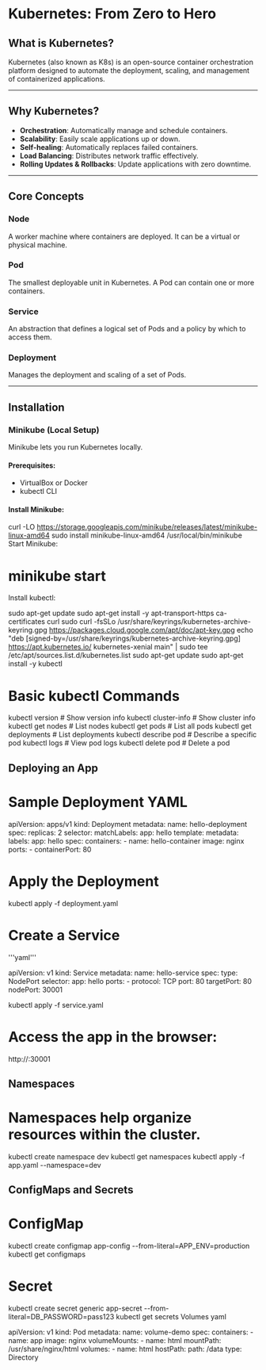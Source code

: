 # Kubernetes: From Zero to Hero

## What is Kubernetes?

Kubernetes (also known as K8s) is an open-source container orchestration platform designed to automate the deployment, scaling, and management of containerized applications.

---

## Why Kubernetes?

- **Orchestration**: Automatically manage and schedule containers.
- **Scalability**: Easily scale applications up or down.
- **Self-healing**: Automatically replaces failed containers.
- **Load Balancing**: Distributes network traffic effectively.
- **Rolling Updates & Rollbacks**: Update applications with zero downtime.

---

## Core Concepts

### Node
A worker machine where containers are deployed. It can be a virtual or physical machine.

### Pod
The smallest deployable unit in Kubernetes. A Pod can contain one or more containers.

### Service
An abstraction that defines a logical set of Pods and a policy by which to access them.

### Deployment
Manages the deployment and scaling of a set of Pods.

---

## Installation

### Minikube (Local Setup)
Minikube lets you run Kubernetes locally.

#### Prerequisites:
- VirtualBox or Docker
- kubectl CLI

#### Install Minikube:

curl -LO https://storage.googleapis.com/minikube/releases/latest/minikube-linux-amd64
sudo install minikube-linux-amd64 /usr/local/bin/minikube
Start Minikube:
    
    
    
# minikube start
Install kubectl:
    
    
    
sudo apt-get update
sudo apt-get install -y apt-transport-https ca-certificates curl
sudo curl -fsSLo /usr/share/keyrings/kubernetes-archive-keyring.gpg https://packages.cloud.google.com/apt/doc/apt-key.gpg
echo "deb [signed-by=/usr/share/keyrings/kubernetes-archive-keyring.gpg] https://apt.kubernetes.io/ kubernetes-xenial main" | sudo tee /etc/apt/sources.list.d/kubernetes.list
sudo apt-get update
sudo apt-get install -y kubectl


# Basic kubectl Commands
    
    
    
kubectl version                       # Show version info
kubectl cluster-info                  # Show cluster info
kubectl get nodes                     # List nodes
kubectl get pods                      # List all pods
kubectl get deployments               # List deployments
kubectl describe pod <pod-name>       # Describe a specific pod
kubectl logs <pod-name>               # View pod logs
kubectl delete pod <pod-name>         # Delete a pod



## Deploying an App
# Sample Deployment YAML
    
    
apiVersion: apps/v1
kind: Deployment
metadata:
  name: hello-deployment
spec:
  replicas: 2
  selector:
    matchLabels:
      app: hello
  template:
    metadata:
      labels:
        app: hello
    spec:
      containers:
        - name: hello-container
          image: nginx
          ports:
            - containerPort: 80


# Apply the Deployment
      
    
kubectl apply -f deployment.yaml


# Create a Service
'''yaml''' 
    
    
apiVersion: v1
kind: Service
metadata:
  name: hello-service
spec:
  type: NodePort
  selector:
    app: hello
  ports:
    - protocol: TCP
      port: 80
      targetPort: 80
      nodePort: 30001
    
    
    
kubectl apply -f service.yaml

# Access the app in the browser:
    
    
http://<minikube-ip>:30001


## Namespaces
# Namespaces help organize resources within the cluster.

    
    
    
kubectl create namespace dev
kubectl get namespaces
kubectl apply -f app.yaml --namespace=dev

## ConfigMaps and Secrets
# ConfigMap  
    
kubectl create configmap app-config --from-literal=APP_ENV=production
kubectl get configmaps


# Secret
    
    
    
kubectl create secret generic app-secret --from-literal=DB_PASSWORD=pass123
kubectl get secrets
Volumes
yaml
    
    
apiVersion: v1
kind: Pod
metadata:
  name: volume-demo
spec:
  containers:
    - name: app
      image: nginx
      volumeMounts:
        - name: html
          mountPath: /usr/share/nginx/html
  volumes:
    - name: html
      hostPath:
        path: /data
        type: Directory
